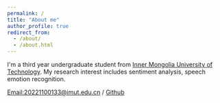 ```yaml
---
permalink: /
title: "About me"
author_profile: true
redirect_from: 
  - /about/
  - /about.html
---
```


I'm a third year undergraduate student from [Inner Mongolia University of Technology]([https://www.imut.edu.cn/]). My research interest includes sentiment analysis, speech emotion recognition.

[Email:20221100133@imut.edu.cn](mailto:20221100133@stu.pku.edu.cn) / [Github](https://github.com/perpetual-pj/YuanShuai.github.io) 
